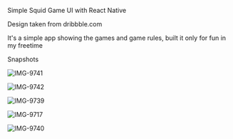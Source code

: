 Simple Squid Game UI with React Native

Design taken from dribbble.com

It's a simple app showing the games and game rules, built it only for fun in my freetime

Snapshots

![IMG-9741](https://user-images.githubusercontent.com/93079470/138596008-3a3a1ae6-e223-411b-902d-05c88b7af374.PNG)

![IMG-9742](https://user-images.githubusercontent.com/93079470/138596020-c31141f3-2dfd-4c4b-9ae4-947ba18ab880.PNG)

![IMG-9739](https://user-images.githubusercontent.com/93079470/138596059-bf22e2c9-fdc4-4f24-a3db-4146a84ec9ff.PNG)

![IMG-9717](https://user-images.githubusercontent.com/93079470/138596065-90f2feb2-da25-4929-bade-7f2a724da0d6.PNG)

![IMG-9740](https://user-images.githubusercontent.com/93079470/138596071-5ce65d77-2c02-4a62-aa01-ca0a5dd98ce4.PNG)




